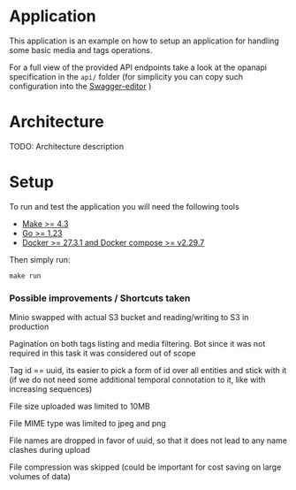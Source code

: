 # Application

This application is an example on how to setup an application for handling some basic media and tags operations.

For a full view of the provided API endpoints take a look at the opanapi specification in the `api/` folder
(for simplicity you can copy such configuration into the [Swagger-editor](https://editor.swagger.io/) )

# Architecture

TODO: Architecture description

# Setup

To run and test the application you will need the following tools

- [Make >= 4.3](https://www.gnu.org/software/make/)
- [Go >= 1.23](https://go.dev/doc/install)
- [Docker >= 27.3.1 and Docker compose >= v2.29.7](https://docs.docker.com/compose/install/)

Then simply run:

```
make run
```



### Possible improvements / Shortcuts taken
Minio swapped with actual S3 bucket and reading/writing to S3 in production

Pagination on both tags listing and media filtering. Bot since it was not required in this task it was considered out of scope

Tag id == uuid, its easier to pick a form of id over all entities and stick with it (if we do not need some additional temporal connotation to it, like with increasing sequences)

File size uploaded was limited to 10MB

File MIME type was limited to jpeg and png

File names are dropped in favor of uuid, so that it does not lead to any name clashes during upload

File compression was skipped (could be important for cost saving on large volumes of data)